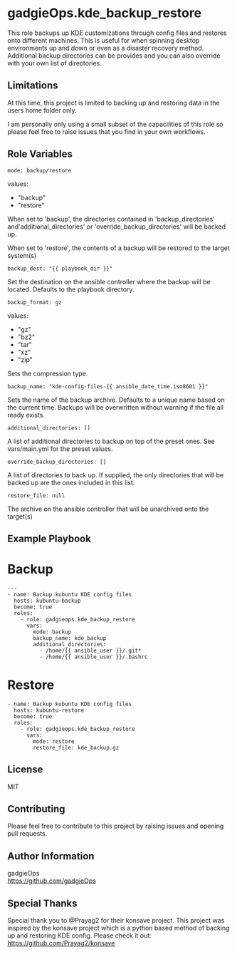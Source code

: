 gadgieOps.kde_backup_restore
=========

This role backups up KDE customizations through config files and restores onto different machines. This is useful for when spinning desktop environments up and down or even as a disaster recovery method. Additional backup directories can be provides and you can also override with your own list of directories.

Limitations
-----------

At this time, this project is limited to backing up and restoring data in the users home folder only.

I am personally only using a small subset of the capacilities of this role so please feel free to raise issues that you find in your own workflows.

Role Variables
--------------

~~~
mode: backup/restore
~~~
values:
- "backup"
- "restore" 

When set to 'backup', the directories contained in 'backup_directories' and'additional_directories' or 'override_backup_directories' will be backed up.

When set to 'restore', the contents of a backup will be restored to the target system(s)

~~~
backup_dest: "{{ playbook_dir }}"
~~~
Set the destination on the ansible controller where the backup will be located. Defaults to the playbook directory.

~~~
backup_format: gz
~~~
values:
- "gz"
- "bz2"
- "tar"
- "xz"
- "zip"

Sets the compression type.

~~~
backup_name: "kde-config-files-{{ ansible_date_time.iso8601 }}"
~~~
Sets the name of the backup archive. Defaults to a unique name based on the current time. Backups will be overwritten without warning if the file all ready exists.

~~~
additional_directories: []
~~~
A list of additional directories to backup on top of the preset ones. See vars/main.yml for the preset values.

~~~
override_backup_directories: []
~~~
A list of directories to back up. If supplied, the only directories that will be backed up are the ones included in this list.

~~~
restore_file: null
~~~
The archive on the ansible controller that will be unarchived onto the target(s)

Example Playbook
----------------

# Backup
~~~
---
- name: Backup kubuntu KDE config files
  hosts: kubuntu-backup
  become: true
  roles:
    - role: gadgieops.kde_backup_restore
      vars:
        mode: backup
        backup_name: kde_backup
        additional_directories:
          - /home/{{ ansible_user }}/.git*
          - /home/{{ ansible_user }}/.bashrc
~~~

# Restore
~~~
- name: Backup kubuntu KDE config files
  hosts: kubuntu-restore
  become: true
  roles:
    - role: gadgieops.kde_backup_restore
      vars:
        mode: restore
        restore_file: kde_backup.gz
~~~

License
-------
MIT

Contributing
------------
Please feel free to contribute to this project by raising issues and opening pull requests.

Author Information
------------------
gadgieOps   
https://github.com/gadgieOps

Special Thanks
--------------
Special thank you to @Prayag2 for their konsave project. This project was inspired by the konsave project which is a python based method of backing up and restoring KDE config. Please check it out: https://github.com/Prayag2/konsave
